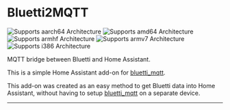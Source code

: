 # Bluetti2MQTT
![Supports aarch64 Architecture][aarch64-shield]
![Supports amd64 Architecture][amd64-shield]
![Supports armhf Architecture][armhf-shield]
![Supports armv7 Architecture][armv7-shield]
![Supports i386 Architecture][i386-shield]

MQTT bridge between Bluetti and Home Assistant.

This is a simple Home Assistant add-on for [bluetti_mqtt](https://github.com/warhammerkid/bluetti_mqtt).

This add-on was created as an easy method to get Bluetti data into Home Assistant, without having to setup [bluetti_mqtt](https://github.com/warhammerkid/bluetti_mqtt) on a separate device.

___

[aarch64-shield]: https://img.shields.io/badge/aarch64-yes-green.svg
[amd64-shield]: https://img.shields.io/badge/amd64-yes-green.svg
[armhf-shield]: https://img.shields.io/badge/armhf-yes-green.svg
[armv7-shield]: https://img.shields.io/badge/armv7-yes-green.svg
[i386-shield]: https://img.shields.io/badge/i386-yes-green.svg
